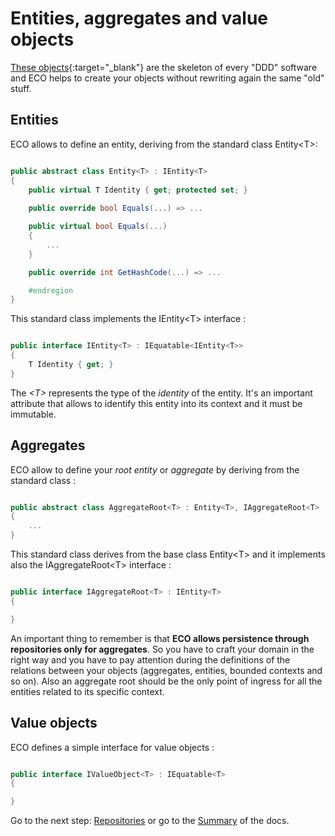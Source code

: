 # Entities, aggregates and value objects

[These objects](https://docs.microsoft.com/en-us/dotnet/architecture/microservices/microservice-ddd-cqrs-patterns/microservice-domain-model){:target="_blank"} are the skeleton of every "DDD" software and ECO helps to create your objects without rewriting again the same "old" stuff.

## Entities

ECO allows to define an entity, deriving from the standard class Entity\<T\>:

~~~ c#

public abstract class Entity<T> : IEntity<T>
{
    public virtual T Identity { get; protected set; }
    
    public override bool Equals(...) => ...

    public virtual bool Equals(...)
    {
        ...
    }

    public override int GetHashCode(...) => ...

    #endregion
}
~~~

This standard class implements the IEntity\<T\> interface :

~~~ c#

public interface IEntity<T> : IEquatable<IEntity<T>>
{
    T Identity { get; }
}

~~~

The _\<T\>_ represents the type of the _identity_ of the entity. It's an important attribute that allows to identify this entity into its context and it must be immutable.

## Aggregates

ECO allow to define your _root entity_ or _aggregate_ by deriving from the standard class :

~~~ c#

public abstract class AggregateRoot<T> : Entity<T>, IAggregateRoot<T>
{
    ...
}

~~~

This standard class derives from the base class Entity\<T\> and it implements also the IAggregateRoot\<T\> interface :

~~~ c#

public interface IAggregateRoot<T> : IEntity<T>
{

}

~~~

An important thing to remember is that __ECO allows persistence through repositories only for aggregates__. So you have to craft your domain in the right way and you have to pay attention during the definitions of the relations between your objects (aggregates, entities, bounded contexts and so on).
Also an aggregate root should be the only point of ingress for all the entities related to its specific context.

## Value objects

ECO defines a simple interface for value objects :

~~~ c#

public interface IValueObject<T> : IEquatable<T>
{

}

~~~

Go to the next step: [Repositories](https://github.com/dogcane/ECO/blob/master/docs/Repositories.md) or go to the [Summary](https://github.com/dogcane/ECO/blob/master/docs/Summary.md) of the docs.
